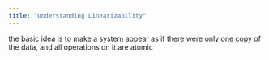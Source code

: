 ```yaml
---
title: "Understanding Linearizability"
---
```


the basic idea is to make a system appear as if there were only one copy of the data,
and all operations on it are atomic